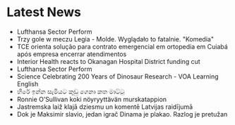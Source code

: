 # Latest News
-  Lufthansa Sector Perform
-  Trzy gole w meczu Legia - Molde. Wyglądało to fatalnie. "Komedia"
-  TCE orienta solução para contrato emergencial em ortopedia em Cuiabá após empresa encerrar atendimentos
-  Interior Health reacts to Okanagan Hospital District funding cut
-  Lufthansa Sector Perform
-  Science Celebrating 200 Years of Dinosaur Research - VOA Learning English
-  හිරේ ඉන්න සැමියට කුඩු ගෙනා කත මාට්ටු
-  Ronnie O’Sullivan koki nöyryyttävän murskatappion
-  Jastremska laiž klajā dziesmu un komentē Latvijas raidījumā
-  Dok je Maksimir slavio, jedan igrač Dinama je plakao. Razlog je pretužan
